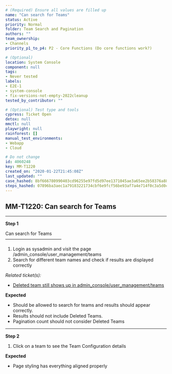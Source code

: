 ```yaml
---
# (Required) Ensure all values are filled up
name: "Can search for Teams"
status: Active
priority: Normal
folder: Team Search and Pagination
authors: ""
team_ownership:
- Channels
priority_p1_to_p4: P2 - Core Functions (Do core functions work?)

# (Optional)
location: System Console
component: null
tags:
- Never tested
labels:
- E2E-1
- system-console
- fix-versions-not-empty-2022cleanup
tested_by_contributor: ""

# (Optional) Test type and tools
cypress: Ticket Open
detox: null
mmctl: null
playwright: null
rainforest: []
manual_test_environments:
- Webapp
- Cloud

# Do not change
id: 4060248
key: MM-T1220
created_on: "2020-01-22T21:45:08Z"
last_updated: ""
case_hashed: 8bf666780990403cd96255e97fd5d97ee1371045ae3a65ee2b58376a88c9b15e973d034e4edbda89ccd7f215cde61742
steps_hashed: 07896ba3aec1a79183221734cbf6e9fcf56be93af7a4e714f0c3a5d0c1622bde4c47525780d8a4b85a5d5267a1b4f208
---
```


<!-- (Auto-generated) Based on frontmatter's "key" and "name" -->

## MM-T1220: Can search for Teams

---

**Step 1**

Can search for Teams\
–––––––––––––––––––––––––

1. Login as sysadmin and visit the page\
   /admin\_console/user\_management/teams
2. Search for different team names and check if results are displayed correctly

_Related ticket(s):_

- [Deleted team still shows up in admin\_console/user\_management/teams](https://mattermost.atlassian.net/browse/MM-35451)

**Expected**

- Should be allowed to search for teams and results should appear correctly.
- Results should not include Deleted Teams.
- Pagination count should not consider Deleted Teams

---

**Step 2**

1. Click on a team to see the Team Configuration details

**Expected**

- Page styling has everything aligned properly
